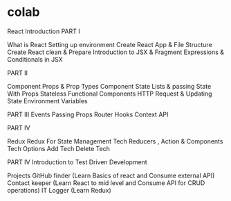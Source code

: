 # colab


React
Introduction PART I

What is React
Setting up environment
Create React App & File Structure
Create React clean & Prepare
Introduction to JSX & Fragment
Expressions & Conditionals in JSX

 PART II

Component Props & Prop Types
Component State
Lists & passing State With Props
Stateless Functional Components
HTTP Request & Updating State
Environment Variables 
 
PART III
Events
Passing Props
Router
Hooks 
Context API

 PART IV

Redux
Redux For State Management
Tech Reducers , Action & Components
Tech Options
Add Tech
Delete Tech

 PART IV
Introduction to Test Driven Development

Projects
GitHub finder  (Learn Basics of react and Consume external API)
Contact keeper (Learn React to mid level and Consume API for CRUD operations)
IT Logger (Learn Redux)
